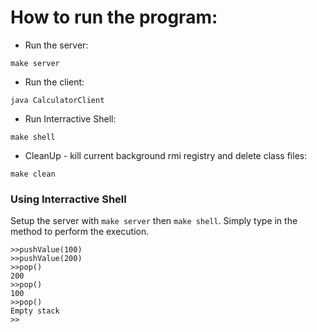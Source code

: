 # How to run the program: 

- Run the server: 

```
make server 
```

- Run the client: 

```
java CalculatorClient 
```

- Run Interractive Shell: 

```
make shell
```

- CleanUp - kill current background rmi registry and delete class files: 

```
make clean 
```

### Using Interractive Shell

Setup the server with `make server` then `make shell`. Simply type in the method to perform the execution.

```
>>pushValue(100)
>>pushValue(200)
>>pop()
200
>>pop()
100
>>pop()
Empty stack
>>

```